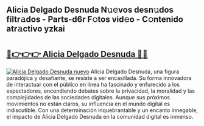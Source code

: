 ## Alicia Delgado Desnuda N𝚞𝚎vos desn𝚞dos filtr𝚊dos - Parts-d6r F𝚘tos vid𝚎o - C𝚘ntenido atr𝚊ctivo yzkai

# <h2><a href="http://mb5bl3t.tromn.icu/?c=Alicia+Delgado+Desnuda">🔗👉👉👉 Alicia Delgado Desnuda 🔗🔗</a></h2>

[![Alicia Delgado Desnuda nuevo](https://i.imgur.com/pEAQMta.gif)](http://mb5bl3t.tromn.icu/?c=Alicia+Delgado+Desnuda)
Alicia Delgado Desnuda, una figura paradójica y desafiante, se resiste a ser encasillada. Su forma innovadora de interactuar con el público en línea ha fascinado y enfurecido a los espectadores, encendiendo debates sobre la privacidad, la moralidad y las complejidades de las sociedades digitales. Aunque sus próximos movimientos no están claros, su influencia en el mundo digital es indiscutible. Con una determinación inquebrantable y un encanto innegable, el impacto de Alicia Delgado Desnuda en la comunidad digital es inmenso.
